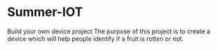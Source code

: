 # Summer-IOT
Build your own device project
The purpose of this project is to create a device which will help people identify if a fruit is rotten or not.
